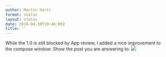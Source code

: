 ```yaml
---
author: Martin Hartl
format: status
layout: status
date: 2018-04-30T19:46:00Z
title: ''
---
```

While the 1.0 is still blocked by App review, I added a nice improvement to the compose window: Show the post you are answering to.
![](http://share.hartl.co/png_2018-04-30_19-44-15_1.png)